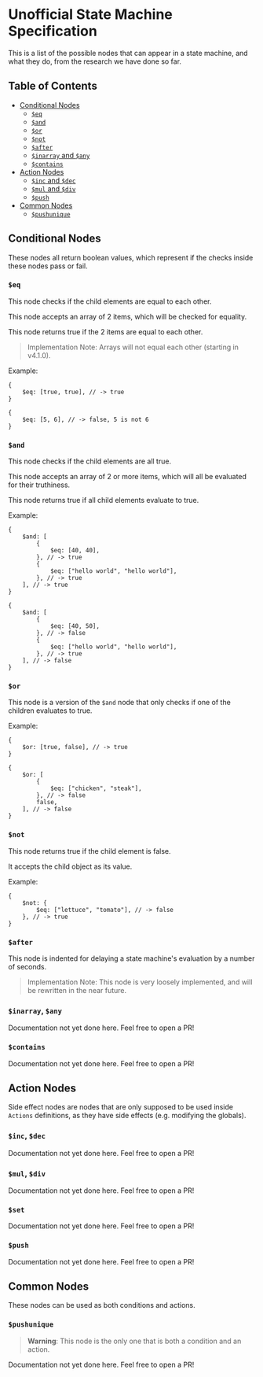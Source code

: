 # Unofficial State Machine Specification

This is a list of the possible nodes that can appear in a state machine, and what they do, from the research we have done so far.

## Table of Contents

- [Conditional Nodes](#conditional-nodes)
    - [`$eq`](#eq)
    - [`$and`](#and)
    - [`$or`](#or)
    - [`$not`](#not)
    - [`$after`](#after)
    - [`$inarray` and `$any`](#inarray-any)
    - [`$contains`](#contains)
- [Action Nodes](#action-nodes)
    - [`$inc` and `$dec`](#inc-dec)
    - [`$mul` and `$div`](#mul-div)
    - [`$push`](#push)
- [Common Nodes](#common-nodes)
    - [`$pushunique`](#pushunique)

## Conditional Nodes

These nodes all return boolean values, which represent if the checks inside these nodes pass or fail.

### `$eq`

This node checks if the child elements are equal to each other.

This node accepts an array of 2 items, which will be checked for equality.

This node returns true if the 2 items are equal to each other.

> Implementation Note: Arrays will not equal each other (starting in v4.1.0).

Example:

```json5
{
    $eq: [true, true], // -> true
}
```

```json5
{
    $eq: [5, 6], // -> false, 5 is not 6
}
```

### `$and`

This node checks if the child elements are all true.

This node accepts an array of 2 or more items, which will all be evaluated for their truthiness.

This node returns true if all child elements evaluate to true.

Example:

```json5
{
    $and: [
        {
            $eq: [40, 40],
        }, // -> true
        {
            $eq: ["hello world", "hello world"],
        }, // -> true
    ], // -> true
}
```

```json5
{
    $and: [
        {
            $eq: [40, 50],
        }, // -> false
        {
            $eq: ["hello world", "hello world"],
        }, // -> true
    ], // -> false
}
```

### `$or`

This node is a version of the `$and` node that only checks if one of the children evaluates to true.

Example:

```json5
{
    $or: [true, false], // -> true
}
```

```json5
{
    $or: [
        {
            $eq: ["chicken", "steak"],
        }, // -> false
        false,
    ], // -> false
}
```

### `$not`

This node returns true if the child element is false.

It accepts the child object as its value.

Example:

```json5
{
    $not: {
        $eq: ["lettuce", "tomato"], // -> false
    }, // -> true
}
```

### `$after`

This node is indented for delaying a state machine's evaluation by a number of seconds.

> Implementation Note: This node is very loosely implemented, and will be rewritten in the near future.

### `$inarray`, `$any`

Documentation not yet done here. Feel free to open a PR!

### `$contains`

Documentation not yet done here. Feel free to open a PR!

## Action Nodes

Side effect nodes are nodes that are only supposed to be used inside `Actions` definitions, as they have side effects (e.g. modifying the globals).

### `$inc`, `$dec`

Documentation not yet done here. Feel free to open a PR!

### `$mul`, `$div`

Documentation not yet done here. Feel free to open a PR!

### `$set`

Documentation not yet done here. Feel free to open a PR!

### `$push`

Documentation not yet done here. Feel free to open a PR!

## Common Nodes

These nodes can be used as both conditions and actions.

### `$pushunique`

> **Warning**: This node is the only one that is both a condition and an action.

Documentation not yet done here. Feel free to open a PR!
